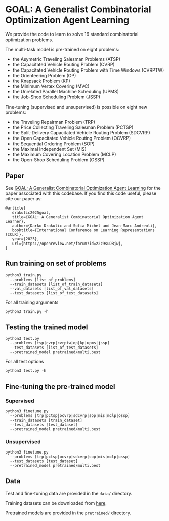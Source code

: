 # GOAL: A Generalist Combinatorial Optimization Agent Learning

We provide the code to learn to solve 16 standard combinatorial optimization problems.

The multi-task model is pre-trained on eight problems:
* the Asymetric Traveling Salesman Problems (ATSP)
* the Capacitated Vehicle Routing Problem (CVRP)
* the Capacitated Vehicle Routing Problem with Time Windows (CVRPTW)
* the Orienteering Problem (OP)
* the Knapsack Problem (KP)
* the Minimum Vertex Covering (MVC)
* the Unrelated Parallel Machihe Scheduling (UPMS)
* the Job-Shop Scheduling Problem (JSSP)

Fine-tuning (supervised and unsupervised) is possible on eight new problems:
* the Traveling Repairman Problem (TRP)
* the Price Collecting Traveling Salesman Problem (PCTSP)
* the Split-Delivery Capacitated Vehicle Routing Problem (SDCVRP)
* the Open Capacitated Vehicle Routing Problem (OCVRP)
* the Sequential Ordering Problem (SOP)
* the Maximal Independent Set (MIS)
* the Maximum Covering Location Problem (MCLP)
* the Open-Shop Scheduling Problem (OSSP)


## Paper
See [GOAL: A Generalist Combinatorial Optimization Agent Learning](https://openreview.net/forum?id=z2z9suDRjw) for the paper associated with this codebase.
If you find this code useful, please cite our paper as: 

 ``` 
@article{
    drakulic2025goal,
    title={GOAL: A Generalist Combinatorial Optimization Agent Learner},
    author={Darko Drakulic and Sofia Michel and Jean-Marc Andreoli},
    booktitle={International Conference on Learning Representations (ICLR)},
    year={2025},
    url={https://openreview.net/forum?id=z2z9suDRjw},
}
``` 


## Run training on set of problems

```
python3 train.py 
  --problems [list_of_problems] 
  --train_datasets [list_of_train_datasets] 
  --val_datasets [list_of_val_datasets] 
  --test_datasets [list_of_test_datasets]
```

For all training arguments
```
python3 train.py -h
```

## Testing the trained model

```
python3 test.py 
  --problems [tsp|cvrp|cvrptw|op|kp|upms|jssp] 
  --test_datasets [list_of_test_datasets]
  --pretrained_model pretrained/multi.best
```

For all test options
```
python3 test.py -h
```

## Fine-tuning the pre-trained model

### Supervised
```
python3 finetune.py
  --problems [trp|pctsp|ocvrp|sdcvrp|sop|mis|mclp|ossp]
  --train_datasets [train_dataset]
  --test_datasets [test_dataset]
  --pretrained_model pretrained/multi.best
```

### Unsupervised
```
python3 finetune.py
  --problems [trp|pctsp|ocvrp|sdcvrp|sop|mis|mclp|ossp]
  --test_datasets [test_dataset]
  --pretrained_model pretrained/multi.best
```

## Data
Test and fine-tuning data are provided in the ```data/``` directory.

Training datasets can be downloaded from [here](https://download.europe.naverlabs.com/dataset/goal_datasets.tar.gz).

Pretrained models are provided in the ```pretrained/``` directory. 


